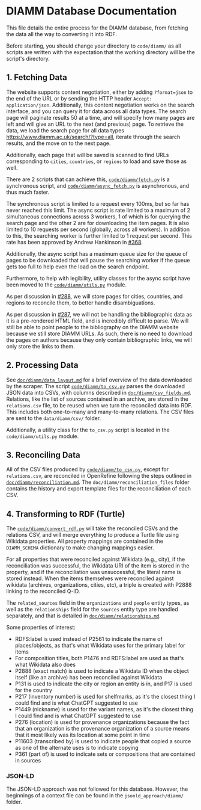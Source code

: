 # DIAMM Database Documentation

This file details the entire process for the DIAMM database, from fetching the data all the way to converting it into RDF.

Before starting, you should change your directory to `code/diamm/` as all scripts are written with the expectation that the working directory will be the script's directory.

## 1. Fetching Data

The website supports content negotiation, either by adding `?format=json` to the end of the URL or by sending the HTTP header `Accept: application/json`. Additionally, this content negotiation works on the search interface, and you can query it for data across all data types. The search page will paginate results 50 at a time, and will specify how many pages are left and will give an URL to the next (and previous) page. To retrieve the data, we load the search page for all data types <https://www.diamm.ac.uk/search/?type=all>, iterate through the search results, and the move on to the next page.

Additionally, each page that will be saved is scanned to find URLs corresponding to `cities`, `countries`, or `regions` to load and save those as well.

There are 2 scripts that can achieve this, [`code/diamm/fetch.py`](/code/diamm/fetch.py) is a synchronous script, and [`code/diamm/async_fetch.py`](/code/diamm/async_fetch.py) is asynchronous, and thus much faster.

The synchronous script is limited to a request every 100ms, but so far has never reached this limit. The async script is rate limited to a maximum of 2 simultaneous connections across 3 workers, 1 of which is for querying the search page and the other 2 are for downloading the item pages. It is also limited to 10 requests per second (globally, across all workers). In addition to this, the searching worker is further limited to 1 request per second. This rate has been approved by Andrew Hankinson in [#368](https://github.com/DDMAL/linkedmusic-datalake/pull/368#issuecomment-2972496886).

Additionally, the async script has a maximum queue size for the queue of pages to be downloaded that will pause the searching worker if the queue gets too full to help even the load on the search endpoint.

Furthermore, to help with legibility, utility classes for the async script have been moved to the [`code/diamm/utils.py`](/code/diamm/utils.py) module.

As per discussion in [#288](https://github.com/DDMAL/linkedmusic-datalake/issues/288), we will store pages for cities, countries, and regions to reconcile them, to better handle disambiguations.

As per discussion in [#287](https://github.com/DDMAL/linkedmusic-datalake/issues/287), we will not be handling the bibliographic data as it is a pre-rendered HTML field, and is incredibly difficult to parse. We will still be able to point people to the bibliography on the DIAMM website because we still store DIAMM URLs. As such, there is no need to download the pages on authors because they only contain bibliographic links, we will only store the links to them.

## 2. Processing Data

See [`doc/diamm/data_layout.md`](./data_layout.md) for a brief overview of the data downloaded by the scraper. The script [`code/diamm/to_csv.py`](/code/diamm/to_csv.py) parses the downloaded JSON data into CSVs, with columns described in [`doc/diamm/csv_fields.md`](./csv_fields.md). Relations, like the list of sources contained in an archive, are stored in the `relations.csv` file, to be reused when we turn the reconciled data into RDF. This includes both one-to-many and many-to-many relations. The CSV files are sent to the `data/diamm/csv/` folder.

Additionally, a utility class for the `to_csv.py` script is located in the `code/diamm/utils.py` module.

## 3. Reconciling Data

All of the CSV files produced by [`code/diamm/to_csv.py`](/code/diamm/to_csv.py), except for `relations.csv`, are reconciled in OpenRefine following the steps outlined in [`doc/diamm/reconciliation.md`](./reconciliation.md). The `doc/diamm/reconciliation_files` folder contains the history and export template files for the reconciliation of each CSV.

## 4. Transforming to RDF (Turtle)

The [`code/diamm/convert_rdf.py`](/code/diamm/convert_rdf.py) will take the reconciled CSVs and the relations CSV, and will merge everything to produce a Turtle file using Wikidata properties. All property mappings are contained in the `DIAMM_SCHEMA` dictionary to make changing mappings easier.

For all properties that were reconciled against Wikidata (e.g., city), if the reconciliation was successful, the Wikidata URI of the item is stored in the property, and if the reconciliation was unsuccessful, the literal name is stored instead. When the items themselves were reconciled against wikidata (archives, organizations, cities, etc), a triple is created with P2888 linking to the reconciled Q-ID.

The `related_sources` field in the `organizations` and `people` entity types, as well as the `relationships` field for the `sources` entity type are handled separately, and that is detailed in [`doc/diamm/relationships.md`](./relationships.md).

Some properties of interest:

- RDFS:label is used instead of P2561 to indicate the name of places/objects, as that's what Wikidata uses for the primary label for items
- For composition titles, both P1476 and RDFS:label are used as that's what Wikidata also does
- P2888 (exact match) is used to indicate a Wikidata ID when the object itself (like an archive) has been reconciled against Wikidata
- P131 is used to indicate the city or region an entity is in, and P17 is used for the country
- P217 (inventory number) is used for shelfmarks, as it's the closest thing I could find and is what ChatGPT suggested to use
- P1449 (nickname) is used for the variant names, as it's the closest thing I could find and is what ChatGPT suggested to use
- P276 (location) is used for provenance organizations because the fact that an organization is the provenance organization of a source means that it most likely was its location at some point in time
- P11603 (transcribed by) is used to indicate people that copied a source as one of the alternate uses is to indicate copying
- P361 (part of) is used to indicate sets or compositions that are contained in sources

### JSON-LD

The JSON-LD approach was not followed for this database. However, the beginnings of a context file can be found in the `jsonld_approach/diamm/` folder.
